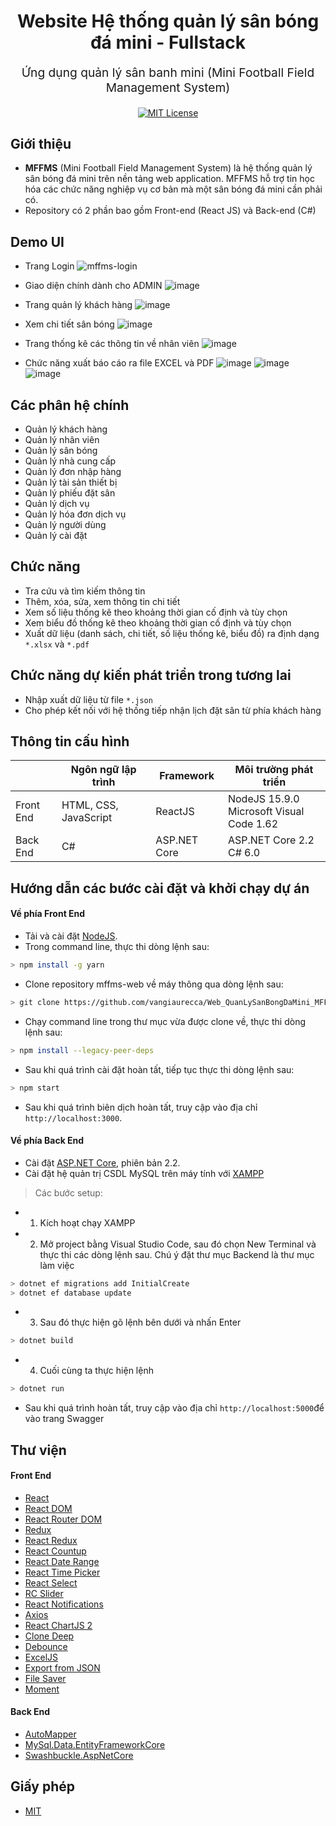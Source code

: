 

<h1 align="center">
  Website Hệ thống quản lý sân bóng đá mini - Fullstack
</h1>
<p align="center" style="font-size: 1.2rem;">Ứng dụng quản lý sân banh mini (Mini Football Field Management System)</p>
<p align="center">
  <a href="https://opensource.org/licenses/MIT"><img src="https://img.shields.io/badge/License-MIT-yellow.svg" alt="MIT License" /></a>
</p>

## Giới thiệu
* **MFFMS** (Mini Football Field Management System) là hệ thống quản lý sân bóng đá mini trên nền tảng web application. MFFMS hỗ trợ tin học hóa các chức năng nghiệp vụ cơ bản mà một sân bóng đá mini cần phải có.
* Repository có 2 phần bao gồm Front-end (React JS) và Back-end (C#)

## Demo UI

* Trang Login
![mffms-login](https://user-images.githubusercontent.com/75024999/140756732-1e018c94-3213-417c-9634-98f7c5b5b25f.png) 

* Giao diện chính dành cho ADMIN
![image](https://user-images.githubusercontent.com/75024999/140855058-f8610bfa-406f-4592-8e10-513f714edc17.png) 

* Trang quản lý khách hàng
![image](https://user-images.githubusercontent.com/75024999/140855216-4970b82d-a85c-42b1-b54d-4db755f58891.png) 

* Xem chi tiết sân bóng
![image](https://user-images.githubusercontent.com/75024999/140855446-c554aa7f-7481-463c-8c99-71e37cccacec.png)

* Trang thống kê các thông tin về nhân viên
![image](https://user-images.githubusercontent.com/75024999/140855314-ef252c6b-af8f-4308-907d-625379dbc278.png) 

* Chức năng xuất báo cáo ra file EXCEL và PDF
![image](https://user-images.githubusercontent.com/75024999/140855579-d8bc0a08-7dba-4686-99e1-ed41e75f4cd5.png)
![image](https://user-images.githubusercontent.com/75024999/140855782-15c8e135-b50d-4f8f-ad36-055df5960e05.png)
![image](https://user-images.githubusercontent.com/75024999/140855883-45e6fbc3-eaca-4ab0-89bb-f41a22d59411.png)






## Các phân hệ chính
* Quản lý khách hàng
* Quản lý nhân viên
* Quản lý sân bóng
* Quản lý nhà cung cấp
* Quản lý đơn nhập hàng
* Quản lý tài sản thiết bị
* Quản lý phiếu đặt sân
* Quản lý dịch vụ
* Quản lý hóa đơn dịch vụ
* Quản lý người dùng
* Quản lý cài đặt
  
## Chức năng
* Tra cứu và tìm kiếm thông tin
* Thêm, xóa, sửa, xem thông tin chi tiết
* Xem số liệu thống kê theo khoảng thời gian cố định và tùy chọn
* Xem biểu đồ thống kê theo khoảng thời gian cố định và tùy chọn
* Xuất dữ liệu (danh sách, chi tiết, số liệu thống kê, biểu đồ) ra định dạng `*.xlsx` và `*.pdf`

## Chức năng dự kiến phát triển trong tương lai
* Nhập xuất dữ liệu từ file `*.json`
* Cho phép kết nối với hệ thống tiếp nhận lịch đặt sân từ phía khách hàng

## Thông tin cấu hình
|           | Ngôn ngữ lập trình    | Framework    | Môi trường phát triển                       |
|-----------|-----------------------|--------------|---------------------------------------------|
| Front End | HTML, CSS, JavaScript | ReactJS      | NodeJS 15.9.0<br>Microsoft Visual Code 1.62 |
| Back End  | C#                    | ASP.NET Core | ASP.NET Core 2.2<br>C# 6.0                  |

## Hướng dẫn các bước cài đặt và khởi chạy dự án
#### Về phía Front End
* Tải và cài đặt [NodeJS](https://nodejs.org/en/).
* Trong command line, thực thi dòng lệnh sau:
```bash
> npm install -g yarn
```
* Clone repository mffms-web về máy thông qua dòng lệnh sau:
```bash
> git clone https://github.com/vangiaurecca/Web_QuanLySanBongDaMini_MFFMS.git
```
* Chạy command line trong thư mục vừa được clone về, thực thi dòng lệnh sau:
```bash
> npm install --legacy-peer-deps
```
* Sau khi quá trình cài đặt hoàn tất, tiếp tục thực thi dòng lệnh sau:
```bash
> npm start
```
* Sau khi quá trình biên dịch hoàn tất, truy cập vào địa chỉ `http://localhost:3000`.

#### Về phía Back End
* Cài đặt [ASP.NET Core](https://dotnet.microsoft.com/download/dotnet-core/2.2), phiên bản 2.2.
* Cài đặt hệ quản trị CSDL MySQL trên máy tính với [XAMPP](https://www.apachefriends.org/download.html) 
> Các bước setup:
* 1. Kích hoạt chạy XAMPP
* 2. Mở project bằng Visual Studio Code, sau đó chọn New Terminal và thực thi các dòng lệnh sau. Chú ý đặt thư mục Backend là thư mục làm việc
```bash
> dotnet ef migrations add InitialCreate
> dotnet ef database update
```
* 3. Sau đó thực hiện gõ lệnh bên dưới và nhấn Enter
```bash
> dotnet build
```
* 4. Cuối cùng ta thực hiện lệnh
```bash
> dotnet run
```
* Sau khi quá trình hoàn tất, truy cập vào địa chỉ `http://localhost:5000`để  vào trang Swagger



## Thư viện
####  Front End
* [React](https://www.npmjs.com/package/react)
* [React DOM](https://www.npmjs.com/package/react-dom)
* [React Router DOM](https://www.npmjs.com/package/react-router-dom)
* [Redux](https://www.npmjs.com/package/redux)
* [React Redux](https://www.npmjs.com/package/react-redux)
* [React Countup](https://www.npmjs.com/package/react-countup)
* [React Date Range](https://www.npmjs.com/package/react-date-range)
* [React Time Picker](https://www.npmjs.com/package/react-time-picker)
* [React Select](https://www.npmjs.com/package/react-select)
* [RC Slider](https://www.npmjs.com/package/rc-slider)
* [React Notifications](https://www.npmjs.com/package/react-notifications)
* [Axios](https://www.npmjs.com/package/axios)
* [React ChartJS 2](https://www.npmjs.com/package/react-chartjs-2)
* [Clone Deep](https://www.npmjs.com/package/clone-deep)
* [Debounce](https://www.npmjs.com/package/debounce)
* [ExcelJS](https://www.npmjs.com/package/exceljs)
* [Export from JSON](https://www.npmjs.com/package/export-from-json)
* [File Saver](https://www.npmjs.com/package/file-saver)
* [Moment](https://www.npmjs.com/package/moment)

####  Back End
* [AutoMapper](https://www.nuget.org/packages/AutoMapper.Extensions.Microsoft.DependencyInjection/)
* [MySql.Data.EntityFrameworkCore](https://www.nuget.org/packages/MySql.Data.EntityFrameworkCore)
* [Swashbuckle.AspNetCore](https://www.nuget.org/packages/swashbuckle.aspnetcore/)

## Giấy phép
* [MIT](https://github.com/vangiaurecca/Web_QuanLySanBongDaMini_MFFMS/blob/master/LICENSE)
